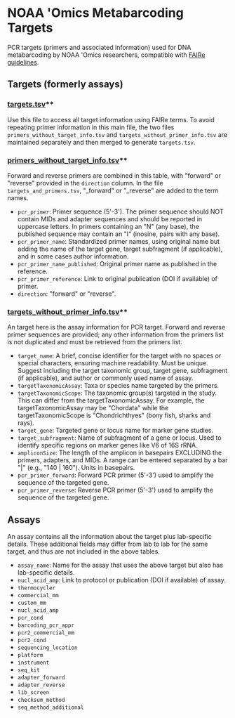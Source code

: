 # NOAA 'Omics Metabarcoding Targets

PCR targets (primers and associated information) used for DNA metabarcoding by NOAA 'Omics researchers, compatible with [FAIRe guidelines](https://fair-edna.github.io).

## Targets (formerly assays)

### [targets.tsv](https://github.com/NOAA-Omics/noaa-omics-primers/blob/main/targets.tsv)**

Use this file to access all target information using FAIRe terms. To avoid repeating primer information in this main file, the two files `primers_without_target_info.tsv` and `targets_without_primer_info.tsv` are maintained separately and then merged to generate `targets.tsv`.

### [primers_without_target_info.tsv](https://github.com/NOAA-Omics/noaa-omics-primers/blob/main/primers_without_target_info.tsv)**

Forward and reverse primers are combined in this table, with "forward" or "reverse" provided in the `direction` column. In the file `targets_and_primers.tsv`, "_forward" or "_reverse" are added to the term names.

- `pcr_primer`: Primer sequence (5'-3'). The primer sequence should NOT contain MIDs and adapter sequences and should be reported in uppercase letters. In primers containing an "N" (any base), the published sequence may contain an "I" (inosine, pairs with any base).
- `pcr_primer_name`: Standardized primer names, using original name but adding the name of the target gene, target subfragment (if applicable), and in some cases author information.
- `pcr_primer_name_published`: Original primer name as published in the reference.
- `pcr_primer_reference`: Link to original publication (DOI if available) of primer.
- `direction`: "forward" or "reverse".

### [targets_without_primer_info.tsv](https://github.com/NOAA-Omics/noaa-omics-primers/blob/main/targets_without_primer_info.tsv)**

An target here is the assay information for PCR target. Forward and reverse primer sequences are provided; any other information from the primers list is not duplicated and must be retrieved from the primers list.

- `target_name`: A brief, concise identifier for the target with no spaces or special characters, ensuring machine readability. Must be unique. Suggest including the target taxonomic group, target gene, subfragment (if applicable), and author or commonly used name of assay.
- `targetTaxonomicAssay`: Taxa or species name targeted by the primers.
- `targetTaxonomicScope`: The taxonomic group(s) targeted in the study. This can differ from the targetTaxonomicAssay. For example, the targetTaxonomicAssay may be "Chordata" while the targetTaxonomicScope is "Chondrichthyes" (bony fish, sharks and rays).
- `target_gene`: Targeted gene or locus name for marker gene studies.
- `target_subfragment`: Name of subfragment of a gene or locus. Used to identify specific regions on marker genes like V6 of 16S rRNA.
- `ampliconSize`: The length of the amplicon in basepairs EXCLUDING the primers, adapters, and MIDs. A range can be entered separated by a bar "|" (e.g., "140 | 160"). Units in basepairs.
- `pcr_primer_forward`: Forward PCR primer (5'-3') used to amplify the sequence of the targeted gene.
- `pcr_primer_reverse`: Reverse PCR primer (5'-3') used to amplify the sequence of the targeted gene.

## Assays

An assay contains all the information about the target plus lab-specific details. These additional fields may differ from lab to lab for the same target, and thus are not included in the above tables.

- `assay_name`: Name for the assay that uses the above target but also has lab-specific details.
- `nucl_acid_amp`: Link to protocol or publication (DOI if available) of assay.
- `thermocycler`
- `commercial_mm`
- `custom_mm`
- `nucl_acid_amp`
- `pcr_cond`
- `barcoding_pcr_appr`
- `pcr2_commercial_mm`
- `pcr2_cond`
- `sequencing_location`
- `platform`
- `instrument`
- `seq_kit`
- `adapter_forward`
- `adapter_reverse`
- `lib_screen`
- `checksum_method`
- `seq_method_additional`
